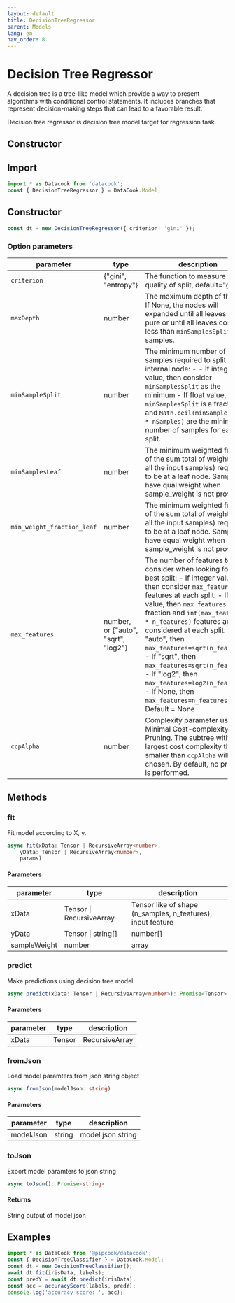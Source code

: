 ```yaml
---
layout: default
title: DecisionTreeRegressor
parent: Models
lang: en
nav_order: 8
---
```


# Decision Tree Regressor

A decision tree is a tree-like model which provide a way to present algorithms with conditional control statements. 
It includes branches that represent decision-making steps that can lead to a favorable result.

Decision tree regressor is decision tree model target for regression task.


## Constructor

## Import

```javascript
import * as Datacook from 'datacook';
const { DecisionTreeRegressor } = DataCook.Model;
```

## Constructor

```typescript
const dt = new DecisionTreeRegressor({ criterion: 'gini' });
```

### Option parameters

| parameter    | type                  | description                                                                                                                                                                                     |
| ------------ | --------------------- | ----------------------------------------------------------------------------------------------------------------------------------------------------------------------------------------------- |
| `criterion` | \{"gini", "entropy"\} | The function to measure the quality of split, default="gini" |
| `maxDepth` | number | The maximum depth of the tree. If None, the nodes will expanded until all leaves are pure or until all leaves contain less than `minSamplesSplit` samples. |
| `minSampleSplit` | number | The minimum number of samples required to split an internal node: - - If integer value, then consider `minSamplesSplit` as the minimum - If float value, then `minSamplesSplit` is a fraction and `Math.ceil(minSamplesSplit * nSamples)` are the minimum number of samples for each split. |
| `minSamplesLeaf` | number | The minimum weighted fraction of the sum total of weights (of all the input samples) required to be at a leaf node. Samples have qual weight when sample_weight is not provided. |
|`min_weight_fraction_leaf` | number | The minimum weighted fraction of the sum total of weights (of all the input samples) required to be at a leaf node. Samples have equal weight when sample_weight is not provided. |
| `max_features` | number, or \{"auto", "sqrt", "log2"\} | The number of features to consider when looking for the best split: - If integer value, then consider `max_features` features at each split. - If float value, then `max_features` is a fraction and `int(max_features * n_features)` features are considered at each split. - If "auto", then `max_features=sqrt(n_features)`. - If "sqrt", then `max_features=sqrt(n_features)`. - If "log2", then `max_features=log2(n_features)`. - If None, then `max_features=n_features`. Default = None |
| `ccpAlpha` | number |  Complexity parameter used for Minimal Cost-complexity Pruning. The subtree with the largest cost complexity that is smaller  than `ccpAlpha` will be chosen. By default, no pruning is performed. |


## Methods


### fit


Fit model according to X, y.

```typescript
async fit(xData: Tensor | RecursiveArray<number>,
    yData: Tensor | RecursiveArray<number>,
    params)
```

#### Parameters

| parameter | type | description |
| --------- | ---- | ----------- |
| xData | Tensor \| RecursiveArray<number> | Tensor like of shape (n_samples, n_features), input feature |
| yData | Tensor \| string[] | number[] | Tensor like of shape (n_sample, ), input target labels |
| sampleWeight | number | array | sample weights, default = null |

### predict

Make predictions using decision tree model.

```typescript
async predict(xData: Tensor | RecursiveArray<number>): Promise<Tensor>
```

#### Parameters

| parameter | type | description |
| --------- | ---- | ----------- |
| xData | Tensor | RecursiveArray<number> | Input features |

### fromJson

Load model paramters from json string object

```typescript
async fromJson(modelJson: string)
```

#### Parameters

| parameter | type | description |
| --------- | ---- | ----------- |
| modelJson | string | model json string |

### toJson

Export model paramters to json string

```typescript
async toJson(): Promise<string>
```

#### Returns

String output of model json

## Examples


```typescript
import * as DataCook from '@pipcook/datacook';
const { DecisionTreeClassifier } = DataCook.Model;
const dt = new DecisionTreeClassifier();
await dt.fit(irisData, labels);
const predY = await dt.predict(irisData);
const acc = accuracyScore(labels, predY);
console.log('accuracy score: ', acc);
```

